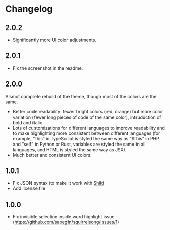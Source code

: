 # Changelog

## 2.0.2

- Significantly more UI color adjustments.

## 2.0.1

- Fix the screenshot in the readme.

## 2.0.0

Alsmot complete rebuild of the theme, though most of the colors are the same.

- Better code readability: fewer bright colors (red, orange) but more color variation (fewer long pieces of code of the same color), intruduction of bold and italic.
- Lots of customizations for different languages to improve readability and to make highlighting more consistent between different languages (for example, “this” in TypeScript is styled the same way as “$this” in PHP and “self” in Python or Rust, variables are styled the same in all languages, and HTML is styled the same way as JSX).
- Much better and consistent UI colors.

## 1.0.1

- Fix JSON syntax (to make it work with [Shiki](https://shiki.matsu.io/)
- Add license file

## 1.0.0

- Fix invisible selection inside word highlight issue (https://github.com/sapegin/squirrelsong/issues/1)
